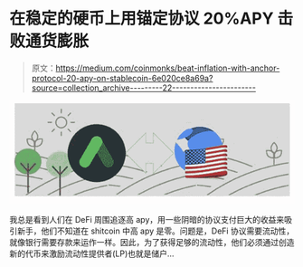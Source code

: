 # 在稳定的硬币上用锚定协议 20%APY 击败通货膨胀

> 原文：<https://medium.com/coinmonks/beat-inflation-with-anchor-protocol-20-apy-on-stablecoin-6e020ce8a69a?source=collection_archive---------22----------------------->

![](img/469416c3256d823ef325bbc99a266b20.png)

我总是看到人们在 DeFi 周围追逐高 apy，用一些阴暗的协议支付巨大的收益来吸引新手，他们不知道在 shitcoin 中高 apy 是零。问题是，DeFi 协议需要流动性，就像银行需要存款来运作一样。因此，为了获得足够的流动性，他们必须通过创造新的代币来激励流动性提供者(LP)也就是储户…